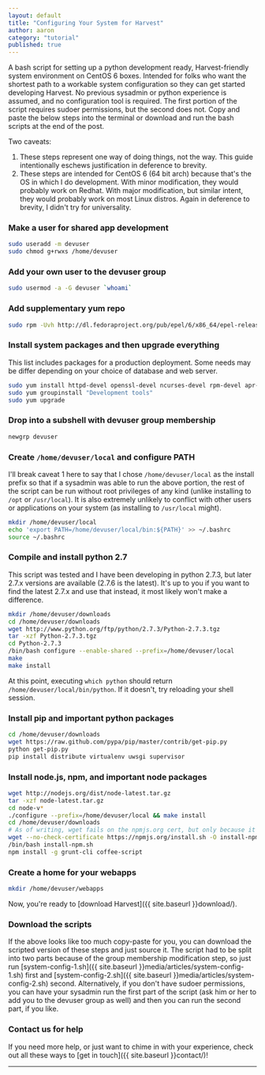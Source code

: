 ```yaml
---
layout: default
title: "Configuring Your System for Harvest"
author: aaron
category: "tutorial"
published: true
---
```


A bash script for setting up a python development ready, Harvest-friendly system environment on CentOS 6 boxes. Intended for folks who want the shortest path to a workable system configuration so they can get started developing Harvest. No previous sysadmin or python experience is assumed, and no configuration tool is required. The first portion of the script requires sudoer permissions, but the second does not. Copy and paste the below steps into the terminal or download and run the bash scripts at the end of the post.

Two caveats:

1. These steps represent one way of doing things, not the way. This guide intentionally eschews justification in deference to brevity.
2. These steps are intended for CentOS 6 (64 bit arch) because that's the OS in which I do development. With minor modification, they would probably work on Redhat. With major modification, but similar intent, they would probably work on most Linux distros. Again in deference to brevity, I didn't try for universality.

### Make a user for shared app development

```bash
sudo useradd -m devuser
sudo chmod g+rwxs /home/devuser
```

### Add your own user to the devuser group

```bash
sudo usermod -a -G devuser `whoami`
```

### Add supplementary yum repo

```bash
sudo rpm -Uvh http://dl.fedoraproject.org/pub/epel/6/x86_64/epel-release-6-8.noarch.rpm
```

### Install system packages and then upgrade everything

This list includes packages for a production deployment. Some needs may be differ depending on your choice of database and web server.

```bash
sudo yum install httpd-devel openssl-devel ncurses-devel rpm-devel apr-util-devel apr-devel glibc-devel memcached readline-devel bzip2 bzip2-devel bzip2-libs libpng-devel openldap-devel freetype fontconfig freetype-devel lapack-devel blas-devel libgfortran gcc-gfortran gcc 'gcc-c++' postgresql-devel zlib-devel libcurl-devel expat-devel gettext-devel nginx sqlite-devel vim python-devel gmp-devel man
sudo yum groupinstall "Development tools"
sudo yum upgrade
```

### Drop into a subshell with devuser group membership

```bash
newgrp devuser
```

### Create `/home/devuser/local` and configure PATH

I'll break caveat 1 here to say that I chose `/home/devuser/local` as the install prefix so that if a sysadmin was able to run the above portion, the rest of the script can be run without root privileges of any kind (unlike installing to `/opt` or `/usr/local`). It is also extremely unlikely to conflict with other users or applications on your system (as installing to `/usr/local` might).

```bash
mkdir /home/devuser/local
echo 'export PATH=/home/devuser/local/bin:${PATH}' >> ~/.bashrc
source ~/.bashrc
```

### Compile and install python 2.7

This script was tested and I have been developing in python 2.7.3, but later 2.7.x versions are available (2.7.6 is the latest). It's up to you if you want to find the latest 2.7.x and use that instead, it most likely won't make a difference.

```bash
mkdir /home/devuser/downloads
cd /home/devuser/downloads
wget http://www.python.org/ftp/python/2.7.3/Python-2.7.3.tgz
tar -xzf Python-2.7.3.tgz
cd Python-2.7.3
/bin/bash configure --enable-shared --prefix=/home/devuser/local
make
make install
```

At this point, executing `which python` should return `/home/devuser/local/bin/python`. If it doesn't, try reloading your shell session.

### Install pip and important python packages

```bash
cd /home/devuser/downloads 
wget https://raw.github.com/pypa/pip/master/contrib/get-pip.py
python get-pip.py
pip install distribute virtualenv uwsgi supervisor
```

### Install node.js, npm, and important node packages

```bash
wget http://nodejs.org/dist/node-latest.tar.gz 
tar -xzf node-latest.tar.gz
cd node-v*
./configure --prefix=/home/devuser/local && make install
cd /home/devuser/downloads
# As of writing, wget fails on the npmjs.org cert, but only because it is registered to nodejs.org
wget --no-check-certificate https://npmjs.org/install.sh -O install-npm.sh
/bin/bash install-npm.sh
npm install -g grunt-cli coffee-script
```

### Create a home for your webapps

```bash
mkdir /home/devuser/webapps
```
Now, you're ready to [download Harvest]({{ site.baseurl }}download/).

### Download the scripts

If the above looks like too much copy-paste for you, you can download the scripted version of these steps and just source it. The script had to be split into two parts because of the group membership modification step, so just run [system-config-1.sh]({{ site.baseurl }}media/articles/system-config-1.sh) first and [system-config-2.sh]({{ site.baseurl }}media/articles/system-config-2.sh) second. Alternatively, if you don't have sudoer permissions, you can have your sysadmin run the first part of the script (ask him or her to add you to the devuser group as well) and then you can run the second part, if you like.

### Contact us for help

If you need more help, or just want to chime in with your experience, check out all these ways to [get in touch]({{ site.baseurl }}contact/)!

---

